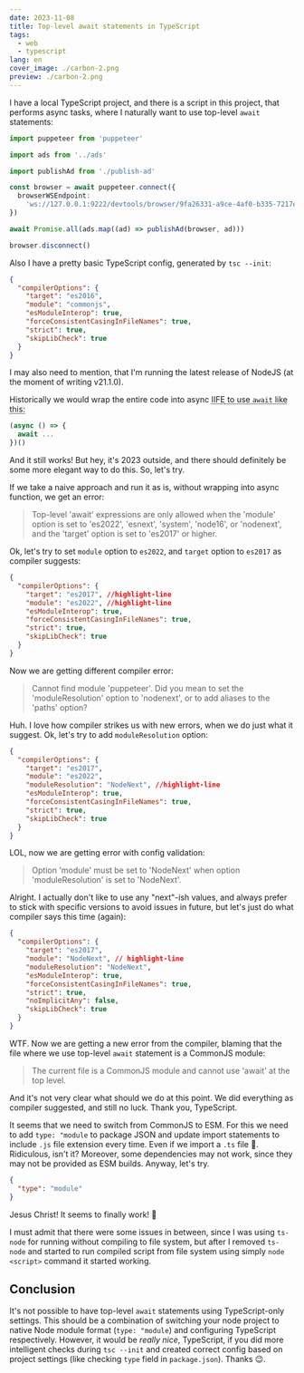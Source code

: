 ```yaml
---
date: 2023-11-08
title: Top-level await statements in TypeScript
tags:
  - web
  - typescript
lang: en
cover_image: ./carbon-2.png
preview: ./carbon-2.png
---
```


I have a local TypeScript project, and there is a script in this project, that performs async tasks, where I naturally want to use top-level `await` statements:

```typescript:title=publish.ts
import puppeteer from 'puppeteer'

import ads from '../ads'

import publishAd from './publish-ad'

const browser = await puppeteer.connect({
  browserWSEndpoint:
    'ws://127.0.0.1:9222/devtools/browser/9fa26331-a9ce-4af0-b335-7217edda9f0e',
})

await Promise.all(ads.map((ad) => publishAd(browser, ad)))

browser.disconnect()
```

Also I have a pretty basic TypeScript config, generated by `tsc --init`:

```json:title=tsconfig.json
{
  "compilerOptions": {
    "target": "es2016",
    "module": "commonjs",
    "esModuleInterop": true,
    "forceConsistentCasingInFileNames": true,
    "strict": true,
    "skipLibCheck": true
  }
}
```

I may also need to mention, that I'm running the latest release of NodeJS (at the moment of writing v21.1.0).

Historically we would wrap the entire code into async <abbr title="Immediately Invoked Function Expression">IIFE<abbr> to use `await` like this:

```typescript:title=publish.ts
(async () => {
  await ...
})()
```

And it still works! But hey, it's 2023 outside, and there should definitely be some more elegant way to do this. So, let's try.

If we take a naive approach and run it as is, without wrapping into async function, we get an error:

> Top-level 'await' expressions are only allowed when the 'module' option is set to 'es2022', 'esnext', 'system', 'node16', or 'nodenext', and the 'target' option is set to 'es2017' or higher.

Ok, let's try to set `module` option to `es2022`, and `target` option to `es2017` as compiler suggests:

```json:title=tsconfig.json
{
  "compilerOptions": {
    "target": "es2017", //highlight-line
    "module": "es2022", //highlight-line
    "esModuleInterop": true,
    "forceConsistentCasingInFileNames": true,
    "strict": true,
    "skipLibCheck": true
  }
}
```

Now we are getting different compiler error:

> Cannot find module 'puppeteer'. Did you mean to set the 'moduleResolution' option to 'nodenext', or to add aliases to the 'paths' option?

Huh. I love how compiler strikes us with new errors, when we do just what it suggest. Ok, let's try to add `moduleResolution` option:

```json:title=tsconfig.json
{
  "compilerOptions": {
    "target": "es2017",
    "module": "es2022",
    "moduleResolution": "NodeNext", //highlight-line
    "esModuleInterop": true,
    "forceConsistentCasingInFileNames": true,
    "strict": true,
    "skipLibCheck": true
  }
}
```

LOL, now we are getting error with config validation:

> Option 'module' must be set to 'NodeNext' when option 'moduleResolution' is set to 'NodeNext'.

Alright. I actually don't like to use any "next"-ish values, and always prefer to stick with specific versions to avoid issues in future, but let's just do what compiler says this time (again):

```json:title=tsconfig.json
{
  "compilerOptions": {
    "target": "es2017",
    "module": "NodeNext", // highlight-line
    "moduleResolution": "NodeNext",
    "esModuleInterop": true,
    "forceConsistentCasingInFileNames": true,
    "strict": true,
    "noImplicitAny": false,
    "skipLibCheck": true
  }
}
```

WTF. Now we are getting a new error from the compiler, blaming that the file where we use top-level `await` statement is a CommonJS module:

> The current file is a CommonJS module and cannot use 'await' at the top level.

And it's not very clear what should we do at this point. We did everything as compiler suggested, and still no luck. Thank you, TypeScript.

It seems that we need to switch from CommonJS to ESM. For this we need to add `type: "module` to package JSON and update import statements to include `.js` file extension every time. Even if we import a `.ts` file 🤡. Ridiculous, isn't it? Moreover, some dependencies may not work, since they may not be provided as ESM builds. Anyway, let's try.

```json:title=package.json
{
  "type": "module"
}
```

Jesus Christ! It seems to finally work! 🙏

I must admit that there were some issues in between, since I was using `ts-node` for running without compiling to file system, but after I removed `ts-node` and started to run compiled script from file system using simply `node <script>` command it started working.

## Conclusion

It's not possible to have top-level `await` statements using TypeScript-only settings. This should be a combination of switching your node project to native Node module format (`type: "module`) and configuring TypeScript respectively. However, it would be _really nice_, TypeScript, if you did more intelligent checks during `tsc --init` and created correct config based on project settings (like checking `type` field in `package.json`). Thanks 😉.
